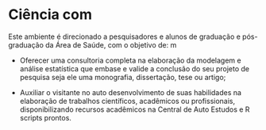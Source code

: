 <h1> Ciência com <i class="fa-brands fa-r-project" style="color:white;"></i> </h1>

Este ambiente é direcionado a pesquisadores e alunos de graduação e pós-graduação da Área de Saúde, com o objetivo de:
m
* Oferecer uma consultoria completa na elaboração da modelagem e análise estatística que embase e valide a conclusão do seu projeto de pesquisa seja ele uma monografia, dissertação, tese ou artigo;

* Auxiliar o visitante no auto desenvolvimento de suas habilidades na elaboração de trabalhos científicos, acadêmicos ou profissionais, disponibilizando recursos acadêmicos na Central de Auto Estudos e R scripts prontos.

